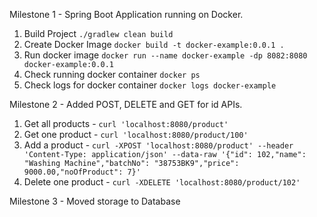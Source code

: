 
Milestone 1 - Spring Boot Application running on Docker.
1. Build Project `./gradlew clean build`
2. Create Docker Image `docker build -t docker-example:0.0.1 .`
3. Run docker image `docker run --name docker-example -dp 8082:8080 docker-example:0.0.1`
4. Check running docker container `docker ps`
5. Check logs for docker container `docker logs docker-example`

Milestone 2 - Added POST, DELETE and GET for id APIs.
1. Get all products - `curl 'localhost:8080/product'`
2. Get one product - `curl 'localhost:8080/product/100'`
3. Add a product - `curl -XPOST 'localhost:8080/product' --header 'Content-Type: application/json' --data-raw '{"id": 102,"name": "Washing Machine","batchNo": "38753BK9","price": 9000.00,"noOfProduct": 7}'`
4. Delete one product - `curl -XDELETE 'localhost:8080/product/102'`

Milestone 3 - Moved storage to Database